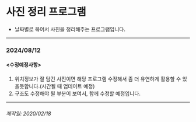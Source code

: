 # 사진 정리 프로그램

+ 날짜별로 묶어서 사진을 정리해주는 프로그램입니다.

---
### 2024/08/12
#### <수정예정사항>

1. 위치정보가 잘 담긴 사진이면 해당 프로그램 수정해서 좀 더 유연하게 활용할 수 있을듯합니다.(시간될 때 업데이트 예정)
2. 구조도 수정해야 될 부분이 보여서, 함께 수정할 예정입니다.

---
###### 제작일: 2020/02/18
